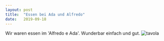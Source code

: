 ```yaml
---
layout: post
title:  "Essen bei Ada und Alfredo"
date:   2019-09-18
---
```

Wir waren essen im 'Alfredo e Ada'. Wunderbar einfach und gut.  ![tavola]({{site.baseurl}}/assets/img/20190918_alfredoeada.jpg)